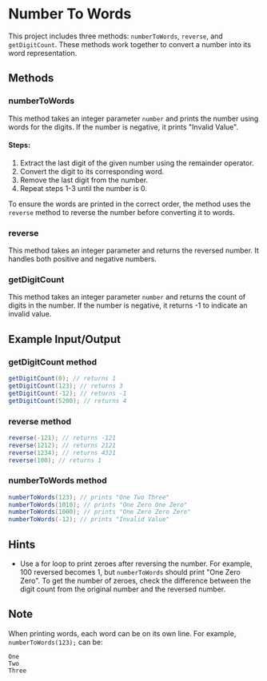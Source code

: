 # Number To Words

This project includes three methods: `numberToWords`, `reverse`, and `getDigitCount`. These methods work together to convert a number into its word representation.

## Methods

### numberToWords

This method takes an integer parameter `number` and prints the number using words for the digits. If the number is negative, it prints "Invalid Value".

#### Steps:
1. Extract the last digit of the given number using the remainder operator.
2. Convert the digit to its corresponding word.
3. Remove the last digit from the number.
4. Repeat steps 1-3 until the number is 0.

To ensure the words are printed in the correct order, the method uses the `reverse` method to reverse the number before converting it to words.

### reverse

This method takes an integer parameter and returns the reversed number. It handles both positive and negative numbers.

### getDigitCount

This method takes an integer parameter `number` and returns the count of digits in the number. If the number is negative, it returns -1 to indicate an invalid value.

## Example Input/Output

### getDigitCount method

```java
getDigitCount(0); // returns 1
getDigitCount(123); // returns 3
getDigitCount(-12); // returns -1
getDigitCount(5200); // returns 4
```

### reverse method

```java
reverse(-121); // returns -121
reverse(1212); // returns 2121
reverse(1234); // returns 4321
reverse(100); // returns 1
```

### numberToWords method

```java
numberToWords(123); // prints "One Two Three"
numberToWords(1010); // prints "One Zero One Zero"
numberToWords(1000); // prints "One Zero Zero Zero"
numberToWords(-12); // prints "Invalid Value"
```

## Hints

- Use a for loop to print zeroes after reversing the number. For example, 100 reversed becomes 1, but `numberToWords` should print "One Zero Zero". To get the number of zeroes, check the difference between the digit count from the original number and the reversed number.

## Note

When printing words, each word can be on its own line. For example, `numberToWords(123);` can be:

```
One
Two
Three
```